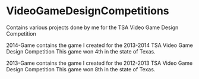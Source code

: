 # VideoGameDesignCompetitions
Contains various projects done by me for the TSA Video Game Design Competition

2014-Game contains the game I created for the 2013-2014 TSA Video Game Design Competition
This game won 4th in the state of Texas.

2013-Game contains the game I created for the 2012-2013 TSA Video Game Design Competition
This game won 8th in the state of Texas.
